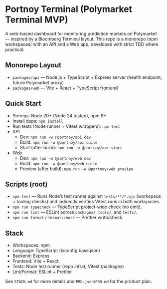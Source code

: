 # Portnoy Terminal (Polymarket Terminal MVP)

A web-based dashboard for monitoring prediction markets on Polymarket — inspired by a Bloomberg Terminal layout. This repo is a monorepo (npm workspaces) with an API and a Web app, developed with strict TDD where practical.

## Monorepo Layout
- `packages/api` — Node.js + TypeScript + Express server (health endpoint, future Polymarket proxy)
- `packages/web` — Vite + React + TypeScript frontend

## Quick Start
- Prereqs: Node 20+ (Node 24 tested), npm 9+
- Install deps: `npm install`
- Run tests (Node runner + Vitest wrappers): `npm test`
- API
  - Dev: `npm run -w @portnoy/api dev`
  - Build: `npm run -w @portnoy/api build`
  - Start (after build): `npm run -w @portnoy/api start`
- Web
  - Dev: `npm run -w @portnoy/web dev`
  - Build: `npm run -w @portnoy/web build`
  - Preview (after build): `npm run -w @portnoy/web preview`

## Scripts (root)
- `npm test` — Runs Node’s test runner against `tests/**/*.mjs` (workspace + tooling checks) and indirectly verifies Vitest runs in both workspaces.
- `npm run typecheck` — TypeScript project-wide check (no emit).
- `npm run lint` — ESLint across `packages/`, `tools/`, and `tests/`.
- `npm run format` / `format:check` — Prettier write/check.

## Stack
- Workspaces: npm
- Language: TypeScript (tsconfig.base.json)
- Backend: Express
- Frontend: Vite + React
- Tests: Node test runner (repo infra), Vitest (packages)
- Lint/Format: ESLint + Prettier

See `STACK.md` for more details and `PRD.json`/`PRD.md` for the product plan.

